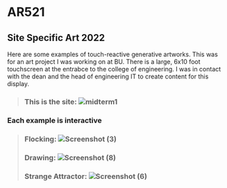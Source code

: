 # AR521
## Site Specific Art 2022 <br>
Here are some examples of touch-reactive generative artworks. This was for an art project I was working on at BU. There is a large, 6x10 foot touchscreen at the entrabce to the college of engineering. I was in contact with the dean and the head of engineering IT to create content for this display. <br>

>### This is the site: ![midterm1](https://user-images.githubusercontent.com/55928366/167613226-8f89565f-606f-4dbd-94ff-2671e1412de4.png)
### Each example is interactive
>### Flocking: ![Screenshot (3)](https://user-images.githubusercontent.com/55928366/166322717-45195187-6b75-40e3-babe-65bbe593ddae.png)
>### Drawing: ![Screenshot (8)](https://user-images.githubusercontent.com/55928366/166325061-8db4de20-9cf5-45fa-9f3f-8aff11458a44.png)
>### Strange Attractor: ![Screenshot (6)](https://user-images.githubusercontent.com/55928366/166323708-7784b887-afcb-410f-9456-60f281128177.png)
